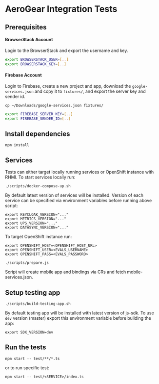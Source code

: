 # AeroGear Integration Tests

## Prerequisites

#### BrowserStack Account

Login to the BrowserStack and export the username and key.

```bash
export BROWSERSTACK_USER=[..]
export BROWSERSTACK_KEY=[..]
```

#### Firebase Account

Login to Firebase, create a new project and app, download the `google-services.json` and copy it to `fixtures/`, and export the server key and sender id.

```
cp ~/Downloads/google-services.json fixtures/
```

```bash
export FIREBASE_SERVER_KEY=[..]
export FIREBASE_SENDER_ID=[..]
```

## Install dependencies 

```
npm install
```

## Services

Tests can either target locally running services or OpenShift instance with RHMI. To start services locally run:

```
./scripts/docker-compose-up.sh
```

By default latest version of services will be installed. Version of each service can be specified via environment variables before running above script:

```
export KEYCLOAK_VERSION="..."
export METRICS_VERSION="..."
export UPS_VERSION="..."
export DATASYNC_VERSION="..."
```

To target OpenShift instance run:

```
export OPENSHIFT_HOST=<OPENSHIFT_HOST_URL>
export OPENSHIFT_USER=<EVALS_USERNAME>
export OPENSHIFT_PASS=<EVALS_PASSWORD>

./scripts/prepare.js
```

Script will create mobile app and bindings via CRs and fetch mobile-services.json.

## Setup testing app

```
./scripts/build-testing-app.sh
```

By default testing app will be installed with latest version of js-sdk. To use `dev` version (master) export this environment variable before building the app:

```
export SDK_VERSION=dev
```

## Run the tests

```
npm start -- test/**/*.ts
```

or to run specific test:

```
npm start -- test/<SERVICE>/index.ts
```
